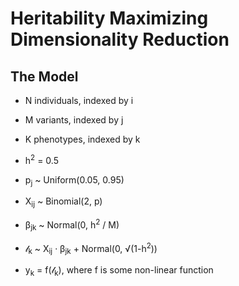 # Heritability Maximizing Dimensionality Reduction

## The Model
- N individuals, indexed by i
- M variants, indexed by j
- K phenotypes, indexed by k

- h<sup>2</sup> = 0.5

- p<sub>j</sub> ~ Uniform(0.05, 0.95)
- X<sub>ij</sub> ~ Binomial(2, p)
- β<sub>jk</sub> ~ Normal(0, h<sup>2</sup> / M)
- 𝓁<sub>k</sub> ~ X<sub>ij</sub> · β<sub>jk</sub> + Normal(0, √(1-h<sup>2</sup>))
- y<sub>k</sub> = f(𝓁<sub>k</sub>), where f is some non-linear function
